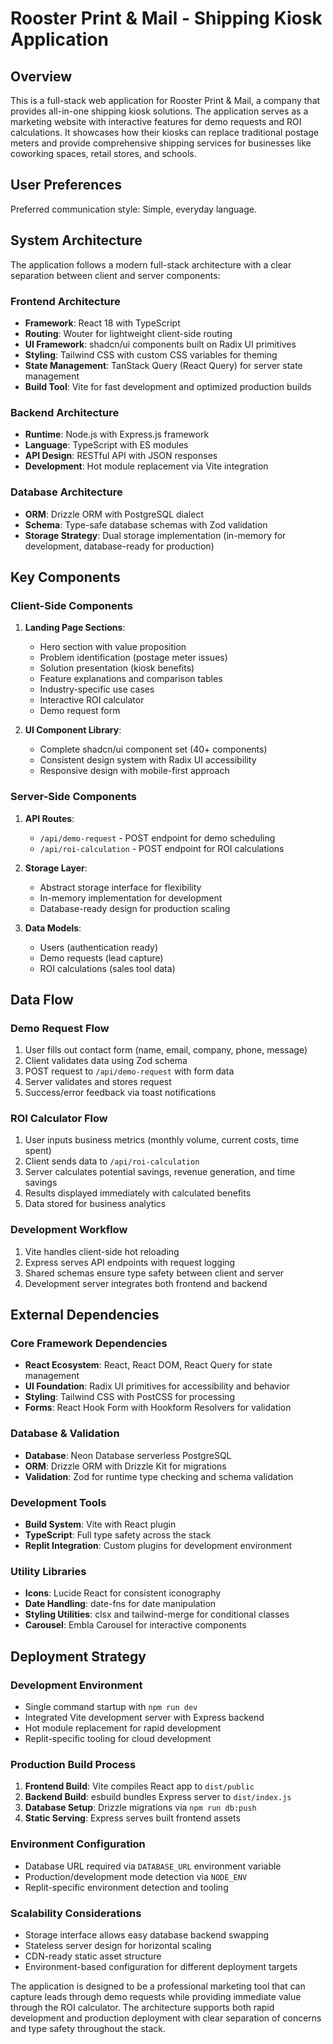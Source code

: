 # Rooster Print & Mail - Shipping Kiosk Application

## Overview

This is a full-stack web application for Rooster Print & Mail, a company that provides all-in-one shipping kiosk solutions. The application serves as a marketing website with interactive features for demo requests and ROI calculations. It showcases how their kiosks can replace traditional postage meters and provide comprehensive shipping services for businesses like coworking spaces, retail stores, and schools.

## User Preferences

Preferred communication style: Simple, everyday language.

## System Architecture

The application follows a modern full-stack architecture with a clear separation between client and server components:

### Frontend Architecture
- **Framework**: React 18 with TypeScript
- **Routing**: Wouter for lightweight client-side routing
- **UI Framework**: shadcn/ui components built on Radix UI primitives
- **Styling**: Tailwind CSS with custom CSS variables for theming
- **State Management**: TanStack Query (React Query) for server state management
- **Build Tool**: Vite for fast development and optimized production builds

### Backend Architecture
- **Runtime**: Node.js with Express.js framework
- **Language**: TypeScript with ES modules
- **API Design**: RESTful API with JSON responses
- **Development**: Hot module replacement via Vite integration

### Database Architecture
- **ORM**: Drizzle ORM with PostgreSQL dialect
- **Schema**: Type-safe database schemas with Zod validation
- **Storage Strategy**: Dual storage implementation (in-memory for development, database-ready for production)

## Key Components

### Client-Side Components
1. **Landing Page Sections**:
   - Hero section with value proposition
   - Problem identification (postage meter issues)
   - Solution presentation (kiosk benefits)
   - Feature explanations and comparison tables
   - Industry-specific use cases
   - Interactive ROI calculator
   - Demo request form

2. **UI Component Library**:
   - Complete shadcn/ui component set (40+ components)
   - Consistent design system with Radix UI accessibility
   - Responsive design with mobile-first approach

### Server-Side Components
1. **API Routes**:
   - `/api/demo-request` - POST endpoint for demo scheduling
   - `/api/roi-calculation` - POST endpoint for ROI calculations

2. **Storage Layer**:
   - Abstract storage interface for flexibility
   - In-memory implementation for development
   - Database-ready design for production scaling

3. **Data Models**:
   - Users (authentication ready)
   - Demo requests (lead capture)
   - ROI calculations (sales tool data)

## Data Flow

### Demo Request Flow
1. User fills out contact form (name, email, company, phone, message)
2. Client validates data using Zod schema
3. POST request to `/api/demo-request` with form data
4. Server validates and stores request
5. Success/error feedback via toast notifications

### ROI Calculator Flow
1. User inputs business metrics (monthly volume, current costs, time spent)
2. Client sends data to `/api/roi-calculation`
3. Server calculates potential savings, revenue generation, and time savings
4. Results displayed immediately with calculated benefits
5. Data stored for business analytics

### Development Workflow
1. Vite handles client-side hot reloading
2. Express serves API endpoints with request logging
3. Shared schemas ensure type safety between client and server
4. Development server integrates both frontend and backend

## External Dependencies

### Core Framework Dependencies
- **React Ecosystem**: React, React DOM, React Query for state management
- **UI Foundation**: Radix UI primitives for accessibility and behavior
- **Styling**: Tailwind CSS with PostCSS for processing
- **Forms**: React Hook Form with Hookform Resolvers for validation

### Database & Validation
- **Database**: Neon Database serverless PostgreSQL
- **ORM**: Drizzle ORM with Drizzle Kit for migrations
- **Validation**: Zod for runtime type checking and schema validation

### Development Tools
- **Build System**: Vite with React plugin
- **TypeScript**: Full type safety across the stack
- **Replit Integration**: Custom plugins for development environment

### Utility Libraries
- **Icons**: Lucide React for consistent iconography
- **Date Handling**: date-fns for date manipulation
- **Styling Utilities**: clsx and tailwind-merge for conditional classes
- **Carousel**: Embla Carousel for interactive components

## Deployment Strategy

### Development Environment
- Single command startup with `npm run dev`
- Integrated Vite development server with Express backend
- Hot module replacement for rapid development
- Replit-specific tooling for cloud development

### Production Build Process
1. **Frontend Build**: Vite compiles React app to `dist/public`
2. **Backend Build**: esbuild bundles Express server to `dist/index.js`
3. **Database Setup**: Drizzle migrations via `npm run db:push`
4. **Static Serving**: Express serves built frontend assets

### Environment Configuration
- Database URL required via `DATABASE_URL` environment variable
- Production/development mode detection via `NODE_ENV`
- Replit-specific environment detection and tooling

### Scalability Considerations
- Storage interface allows easy database backend swapping
- Stateless server design for horizontal scaling
- CDN-ready static asset structure
- Environment-based configuration for different deployment targets

The application is designed to be a professional marketing tool that can capture leads through demo requests while providing immediate value through the ROI calculator. The architecture supports both rapid development and production deployment with clear separation of concerns and type safety throughout the stack.